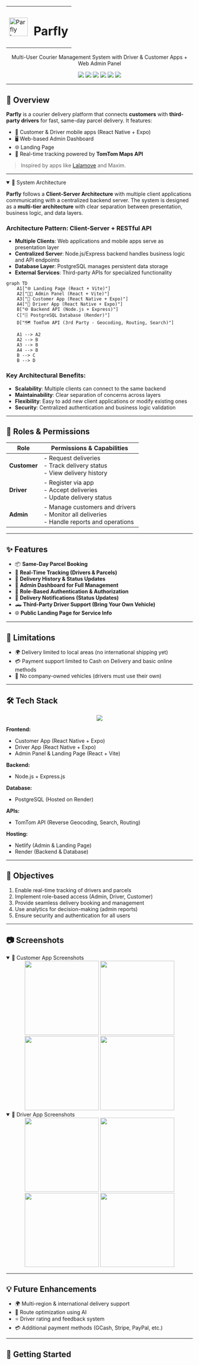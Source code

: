 <div align="center">
  <table border="0">
    <tr>
      <td><img src="assets/logo.png" alt="Parfly Logo" width="50"/></td>
      <td><h1>Parfly</h1></td>
    </tr>
  </table>
</div>
<p align="center">Multi-User Courier Management System with Driver & Customer Apps + Web Admin Panel</p>

<p align="center">
  <img src="https://img.shields.io/badge/Stack-PERN-blueviolet?style=for-the-badge" />
  <img src="https://img.shields.io/badge/Frontend-React%20%26%20React%20Native-61DAFB?logo=react&style=for-the-badge" />
  <img src="https://img.shields.io/badge/Backend-Node.js%20%2B%20Express-339933?logo=node.js&style=for-the-badge" />
  <img src="https://img.shields.io/badge/DB-PostgreSQL-336791?logo=postgresql&style=for-the-badge" />
  <img src="https://img.shields.io/badge/Status-Development-yellow?style=for-the-badge" />
  <img src="https://img.shields.io/badge/License-MIT-green?style=for-the-badge" />
</p>

---

## 🧭 Overview

**Parfly** is a courier delivery platform that connects **customers** with **third-party drivers** for fast, same-day parcel delivery. It features:

- 📱 Customer & Driver mobile apps (React Native + Expo)
- 🖥 Web-based Admin Dashboard
- 🌐 Landing Page
- 🧠 Real-time tracking powered by **TomTom Maps API**

> Inspired by apps like [Lalamove](https://www.lalamove.com/en-ph/) and Maxim.

---
<details open> <summary>
📱 System Architecture
</summary>

**Parfly** follows a **Client-Server Architecture** with multiple client applications communicating with a centralized backend server. The system is designed as a **multi-tier architecture** with clear separation between presentation, business logic, and data layers.

### Architecture Pattern: Client-Server + RESTful API
- **Multiple Clients**: Web applications and mobile apps serve as presentation layer
- **Centralized Server**: Node.js/Express backend handles business logic and API endpoints
- **Database Layer**: PostgreSQL manages persistent data storage
- **External Services**: Third-party APIs for specialized functionality

```mermaid
graph TD
    A1["🌐 Landing Page (React + Vite)"]
    A2["🧑‍💻 Admin Panel (React + Vite)"]
    A3["📱 Customer App (React Native + Expo)"]
    A4["🚚 Driver App (React Native + Expo)"]
    B["🌐 Backend API (Node.js + Express)"]
    C["🗄 PostgreSQL Database (Render)"]
    D["🗺 TomTom API (3rd Party - Geocoding, Routing, Search)"]

    A1 --> A2
    A2 --> B
    A3 --> B
    A4 --> B
    B --> C
    B --> D
```

### Key Architectural Benefits:
- **Scalability**: Multiple clients can connect to the same backend
- **Maintainability**: Clear separation of concerns across layers
- **Flexibility**: Easy to add new client applications or modify existing ones
- **Security**: Centralized authentication and business logic validation
</details>


---

## 👤 Roles & Permissions

| Role         | Permissions & Capabilities                                                                 |
|--------------|---------------------------------------------------------------------------------------------|
| **Customer** | - Request deliveries<br>- Track delivery status<br>- View delivery history                  |
| **Driver**   | - Register via app<br>- Accept deliveries<br>- Update delivery status |
| **Admin**    | - Manage customers and drivers<br>- Monitor all deliveries<br>- Handle reports and operations |

---

## ✨ Features

* 📦 **Same-Day Parcel Booking**
* 📍 **Real-Time Tracking (Drivers & Parcels)**
* 🧾 **Delivery History & Status Updates**
* 🧠 **Admin Dashboard for Full Management**
* 🔐 **Role-Based Authentication & Authorization**
* 🔔 **Delivery Notifications (Status Updates)**
* 🛻 **Third-Party Driver Support (Bring Your Own Vehicle)**
* 🌐 **Public Landing Page for Service Info**

---

## 🚧 Limitations

* 🌍 Delivery limited to local areas (no international shipping yet)
* 💳 Payment support limited to Cash on Delivery and basic online methods
* 🏢 No company-owned vehicles (drivers must use their own)

---

## 🛠️ Tech Stack

<p align="center">
  <img src="https://skillicons.dev/icons?i=react,typescript,nodejs,express,postgres,js,html,css,tailwind,vite,postman" />
</p>


**Frontend:**

- Customer App (React Native + Expo)
- Driver App (React Native + Expo)
- Admin Panel & Landing Page (React + Vite)

**Backend:**

- Node.js + Express.js

**Database:**

- PostgreSQL (Hosted on Render)

**APIs:**

- TomTom API (Reverse Geocoding, Search, Routing)

**Hosting:**

- Netlify (Admin & Landing Page)
- Render (Backend & Database)

---

## 🎯 Objectives

1. Enable real-time tracking of drivers and parcels
2. Implement role-based access (Admin, Driver, Customer)
3. Provide seamless delivery booking and management
4. Use analytics for decision-making (admin reports)
5. Ensure security and authentication for all users

---

## 📷 Screenshots

<details open>
<summary>📱 Customer App Screenshots</summary>

<div align="center">

<img src="assets/2.png" alt="" width="200"/>
<img src="assets/1.png" alt="" width="200"/>
<img src="assets/3.png" alt="" width="200"/>
<img src="assets/4.png" alt="" width="200"/>
</div>

</details>

<details open>
<summary>🚚 Driver App Screenshots</summary>

<div align="center">
<img src="assets/5.png" alt="" width="200"/>
<img src="assets/6.png" alt="" width="200"/>
<img src="assets/7.png" alt="" width="200"/>
<img src="assets/8.png" alt="" width="200"/>

</div>

</details>

---

## 💡 Future Enhancements

* 🌍 Multi-region & international delivery support
* 🤖 Route optimization using AI
* ⭐ Driver rating and feedback system
* 💳 Additional payment methods (GCash, Stripe, PayPal, etc.)

---

## 🚀 Getting Started

```bash

